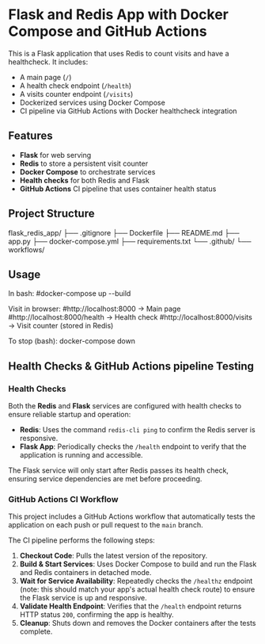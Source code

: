 # Flask and Redis App with Docker Compose and GitHub Actions

This is a Flask application that uses Redis to count visits and have a healthcheck. It includes:

- A main page (`/`)
- A health check endpoint (`/health`)
- A visits counter endpoint (`/visits`)
- Dockerized services using Docker Compose
- CI pipeline via GitHub Actions with Docker healthcheck integration

## Features

- **Flask** for web serving
- **Redis** to store a persistent visit counter
- **Docker Compose** to orchestrate services
- **Health checks** for both Redis and Flask
- **GitHub Actions** CI pipeline that uses container health status

## Project Structure

flask_redis_app/
├── .gitignore
├── Dockerfile
├── README.md
├── app.py
├── docker-compose.yml
├── requirements.txt
└── .github/
└── workflows/

## Usage
In bash:
#docker-compose up --build

Visit in browser:
#http://localhost:8000 → Main page
#http://localhost:8000/health → Health check
#http://localhost:8000/visits → Visit counter (stored in Redis)

To stop (bash):
docker-compose down

## Health Checks & GitHub Actions pipeline Testing

### Health Checks

Both the **Redis** and **Flask** services are configured with health checks to ensure reliable startup and operation:

- **Redis**: Uses the command `redis-cli ping` to confirm the Redis server is responsive.
- **Flask App**: Periodically checks the `/health` endpoint to verify that the application is running and accessible.

The Flask service will only start after Redis passes its health check, ensuring service dependencies are met before proceeding.

### GitHub Actions CI Workflow

This project includes a GitHub Actions workflow that automatically tests the application on each push or pull request to the `main` branch.

The CI pipeline performs the following steps:

1. **Checkout Code**: Pulls the latest version of the repository.
2. **Build & Start Services**: Uses Docker Compose to build and run the Flask and Redis containers in detached mode.
3. **Wait for Service Availability**: Repeatedly checks the `/healthz` endpoint (note: this should match your app's actual health check route) to ensure the Flask service is up and responsive.
4. **Validate Health Endpoint**: Verifies that the `/health` endpoint returns HTTP status `200`, confirming the app is healthy.
5. **Cleanup**: Shuts down and removes the Docker containers after the tests complete.
